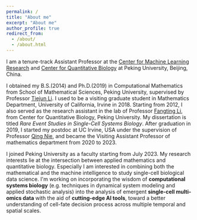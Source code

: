 ```yaml
---
permalink: /
title: "About me"
excerpt: "About me"
author_profile: true
redirect_from:
  - /about/
  - /about.html
---
```

I am a tenure-track Assistant Professor at the [Center for Machine Learning Research](https://cmlr.pku.edu.cn/About/Introduction/index.htm) and [Center for Quantitative Biology](https://cqb.pku.edu.cn/info/1002/2869.htm) at Peking University, Beijing, China.

I obtained my B.S.(2014) and Ph.D.(2019) in Computational Mathematics from School of Mathematical Sciences, Peking University, supervised by Professor [Tiejun Li](http://dsec.pku.edu.cn/~tieli/). I used to be a visiting graduate student in Mathematics Department, University of California, Irvine in 2018. Starting from 2012, I also served as the research assistant in the lab of Professor [Fangting Li](https://www.researchgate.net/profile/Fangting_Li), from Center for Quantitative Biology, Peking University. My dissertation is titled *Rare Event Studies in Single-Cell Systems Biology*. After graduation in 2019, I started my postdoc at UC Irvine, USA under the supervision of Professor [Qing Nie](https://faculty.sites.uci.edu/qnie/), and became the Visiting Assistant Professor of mathematics department from 2020 to 2023.

I joined Peking University as a faculty starting from July 2023. My research interests lie at the intersection between applied mathematics and quantitative biology. Especially I am interested in combining both the mathematical and the machine intelligence to study single-cell biological data science. I'm working on incorporating the wisdom of **computational systems biology** (e.g. techniques in dynamical system modeling and applied stochastic analysis) into the analysis of emergent **single-cell multi-omics data** with the aid of **cutting-edge AI tools**, toward a better understanding of cell-fate decision process across multiple temporal and spatial scales.

